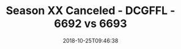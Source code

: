 ---
title: Season XX Canceled - DCGFFL - 6692 vs 6693
teams_score:
- team: 6692
  score:
- team: 6693
  score: 12
mvp: S. LaGow (Gold); G. Burley (Hunter)
game-ball: A. Hardy (Gold); A. Carr (Hunter)
season: 17
week: 5
date: '2018-10-25T09:46:38'
pageid: season-17-week-5-october-19-21-2018-6692-vs-6693
---